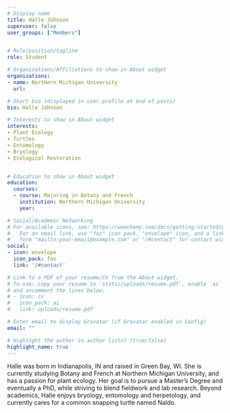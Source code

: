 ```yaml
---
# Display name
title: Halle Johnson
superuser: false
user_groups: ["Members"]


# Role/position/tagline
role: Student

# Organizations/Affiliations to show in About widget
organizations:
- name: Northern Michigan University
  url: 

# Short bio (displayed in user profile at end of posts)
bio: Halle Johnson

# Interests to show in About widget
interests:
- Plant Ecology
- Turtles
- Entomology
- Bryology
- Ecological Restoration


# Education to show in About widget
education:
  courses:
  - course: Majoring in Botany and French
    institution: Northern Michigan University
    year: 

# Social/Academic Networking
# For available icons, see: https://wowchemy.com/docs/getting-started/page-builder/#icons
#   For an email link, use "fas" icon pack, "envelope" icon, and a link in the
#   form "mailto:your-email@example.com" or "/#contact" for contact widget.
social:
- icon: envelope
  icon_pack: fas
  link: '/#contact'

# Link to a PDF of your resume/CV from the About widget.
# To use: copy your resume to `static/uploads/resume.pdf`, enable `ai` icons in `params.toml`,
# and uncomment the lines below.
# - icon: cv
#   icon_pack: ai
#   link: uploads/resume.pdf

# Enter email to display Gravatar (if Gravatar enabled in Config)
email: ""

# Highlight the author in author lists? (true/false)
highlight_name: true
---
```


Halle was born in Indianapolis, IN and raised in Green Bay, WI. She is currently studying Botany and French at Northern Michigan University, and has a passion for plant ecology. Her goal is to pursue a Master’s Degree and eventually a PhD, while striving to blend fieldwork and lab research. Beyond academics, Halle enjoys bryology, entomology and herpetology, and currently cares for a common snapping turtle named Naldo.  










